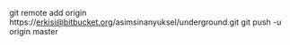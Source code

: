 git remote add origin https://erkisi@bitbucket.org/asimsinanyuksel/underground.git
git push -u origin master
